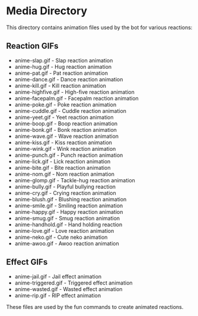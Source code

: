 # Media Directory

This directory contains animation files used by the bot for various reactions:

## Reaction GIFs
- anime-slap.gif - Slap reaction animation  
- anime-hug.gif - Hug reaction animation  
- anime-pat.gif - Pat reaction animation
- anime-dance.gif - Dance reaction animation
- anime-kill.gif - Kill reaction animation
- anime-highfive.gif - High-five reaction animation
- anime-facepalm.gif - Facepalm reaction animation
- anime-poke.gif - Poke reaction animation
- anime-cuddle.gif - Cuddle reaction animation
- anime-yeet.gif - Yeet reaction animation
- anime-boop.gif - Boop reaction animation
- anime-bonk.gif - Bonk reaction animation
- anime-wave.gif - Wave reaction animation
- anime-kiss.gif - Kiss reaction animation
- anime-wink.gif - Wink reaction animation
- anime-punch.gif - Punch reaction animation
- anime-lick.gif - Lick reaction animation
- anime-bite.gif - Bite reaction animation
- anime-nom.gif - Nom reaction animation
- anime-glomp.gif - Tackle-hug reaction animation
- anime-bully.gif - Playful bullying reaction
- anime-cry.gif - Crying reaction animation
- anime-blush.gif - Blushing reaction animation
- anime-smile.gif - Smiling reaction animation
- anime-happy.gif - Happy reaction animation
- anime-smug.gif - Smug reaction animation
- anime-handhold.gif - Hand holding reaction
- anime-love.gif - Love reaction animation
- anime-neko.gif - Cute neko animation
- anime-awoo.gif - Awoo reaction animation

## Effect GIFs
- anime-jail.gif - Jail effect animation
- anime-triggered.gif - Triggered effect animation
- anime-wasted.gif - Wasted effect animation
- anime-rip.gif - RIP effect animation

These files are used by the fun commands to create animated reactions.